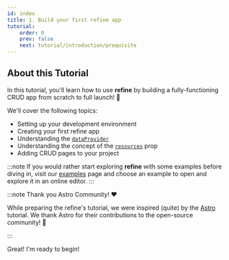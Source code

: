 ```yaml
---
id: index
title: 1. Build your first refine app
tutorial:
    order: 0
    prev: false
    next: tutorial/introduction/prequisite
---
```


## About this Tutorial

In this tutorial, you'll learn how to use **refine** by building a fully-functioning CRUD app from scratch to full launch! 🚀

We'll cover the following topics:

-   Setting up your development environment
-   Creating your first refine app
-   Understanding the [`dataProvider`](../../api-reference/core/providers/data-provider.md)
-   Understanding the concept of the [`resources`](../../api-reference/core/components/refine-config.md#resources) prop
-   Adding CRUD pages to your project
<!-- -   Understanding the `authProvider` -->

:::note
If you would rather start exploring **refine** with some examples before diving in, visit our [examples](/docs/examples/) page and choose an example to open and explore it in an online editor.
:::

:::note Thank you Astro Community! ❤️

While preparing the refine's tutorial, we were inspired (quite) by the [Astro](https://astro.build/) tutorial. We thank Astro for their contributions to the open-source community! 🎉

:::

<Checklist>

<ChecklistItem id="looks-great">
Great! I'm ready to begin!
</ChecklistItem>

</Checklist>
